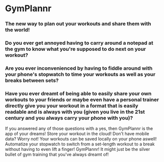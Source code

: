 # GymPlannr

### The new way to plan out your workouts and share them with the world!

### Do you ever get annoyed having to carry around a notepad at the gym to know what you're supposed to do next on your workout?  
### Are you ever inconvenienced by having to fiddle around with your phone's stopwatch to time your workouts as well as your breaks between sets?  
### Have you ever dreamt of being able to easily share your own workouts to your friends or maybe even have a personal trainer directly give you your workout in a format that is easily readable and is always with you (given you live in the 21st century and you always carry your phone with you)?  
  
If you answered any of those questions with a yes, then GymPlannr is the app of your dreams! Store your workout in the cloud! Don't have mobile data? Worry not! Your workouts can be saved locally on your phone aswell! Automatize your stopwatch to switch from a set-length workout to a break without having to even lift a finger! GymPlannr! It might just be the silver bullet of gym training that you've always dreamt of!
